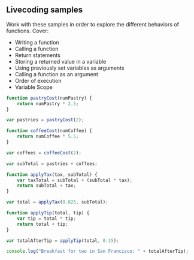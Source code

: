 ## Livecoding samples

Work with these samples in order to explore the different behaviors of functions.
Cover:
* Writing a function
* Calling a function
* Return statements
* Storing a returned value in a variable
* Using previously set variables as arguments
* Calling a function as an argument
* Order of execution
* Variable Scope

```javascript
function pastryCost(numPastry) {
    return numPastry * 2.5;
}

var pastries = pastryCost(2);

function coffeeCost(numCoffee) {
    return numCoffee * 5.5;
}

var coffees = coffeeCost(2);

var subTotal = pastries + coffees;

function applyTax(tax, subTotal) {
    var taxTotal = subTotal + (subTotal * tax);
    return subTotal + tax;
}

var total = applyTax(0.825, subTotal);

function applyTip(total, tip) {
    var tip = total * tip;
    return total + tip;
}

var totalAfterTip = applyTip(total, 0.15);

console.log("Breakfast for two in San Francisco: " + totalAfterTip);
```